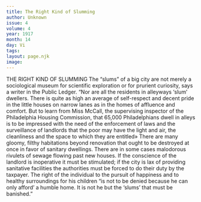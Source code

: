 ```yaml
---
title: The Right Kind of Slumming
author: Unknown
issue: 4
volume: 4
year: 1917
month: 14
day: Vi
tags:
layout: page.njk
image:
---
```

THE RIGHT KIND OF SLUMMING   The “slums” of a big city are not merely a sociological museum for scientific exploration or for prurient curiosity, says a writer in the Public Ledger. “Nor are all the residents in alleyways ‘slum’ dwellers. There is quite as high an average of self-respect and decent pride in the little houses on narrow lanes as in the homes of affluence and comfort. But to learn from Miss McCall, the supervising inspector of the Philadelphia Housing Commission, that 65,000 Philadelphians dwell in alleys is to be impressed with the need of the enforcement of laws and the surveillance of landlords that the poor may have the light and air, the cleanliness and the space to which they are entitled» There are many gloomy, filthy habitations beyond renovation that ought to be destroyed at once in favor of sanitary dwellings. There are in some cases malodorous rivulets of sewage flowing past new houses. If the conscience of the landlord is inoperative it must be stimulated; if the city is lax of providing sanitative facilities the authorities must be forced to do their duty by the taxpayer. The right of the individual to the pursuit of happiness and to healthy surroundings for his children “is not to be denied because he can only afford’ a humble home. It is not he but the ‘slums’ that must be banished.” 




